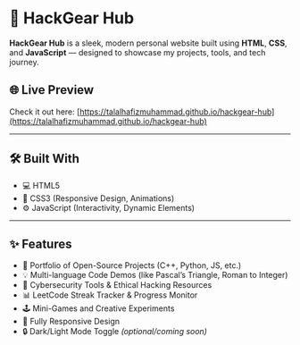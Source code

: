 # 🚀 HackGear Hub

**HackGear Hub** is a sleek, modern personal website built using **HTML**, **CSS**, and **JavaScript** — designed to showcase my projects, tools, and tech journey.

## 🌐 Live Preview

Check it out here: [https://talalhafizmuhammad.github.io/hackgear-hub](https://talalhafizmuhammad.github.io/hackgear-hub)

---

## 🛠️ Built With

- 💻 HTML5  
- 🎨 CSS3 (Responsive Design, Animations)  
- ⚙️ JavaScript (Interactivity, Dynamic Elements)

---

## ✨ Features

- 📁 Portfolio of Open-Source Projects (C++, Python, JS, etc.)
- 💡 Multi-language Code Demos (like Pascal’s Triangle, Roman to Integer)
- 🧠 Cybersecurity Tools & Ethical Hacking Resources
- 📊 LeetCode Streak Tracker & Progress Monitor
- 🕹️ Mini-Games and Creative Experiments
- 📱 Fully Responsive Design
- 🔒 Dark/Light Mode Toggle *(optional/coming soon)*

